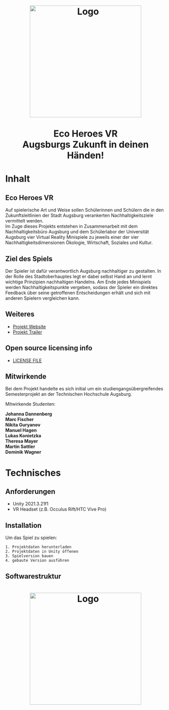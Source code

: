 <h1 align="center">
    <img src="images/eco-heroes-showcase-1.png" alt="Logo" height="350">
    </br></br>
    <b>Eco Heroes VR</b>
    </br>
    Augsburgs Zukunft in deinen Händen!
</h1>

# Inhalt

## Eco Heroes VR
Auf spielerische Art und Weise sollen Schülerinnen und Schülern die in den Zukunftsleitlinien der Stadt Augsburg verankerten Nachhaltigkeitsziele vermittelt werden.</br>
Im Zuge dieses Projekts entstehen in Zusammenarbeit mit dem Nachhaltigkeitsbüro Augsburg und dem Schülerlabor der Universität Augsburg vier Virtual Reality Minispiele zu jeweils einer der vier Nachhaltigkeitsdimensionen Ökologie, Wirtschaft, Soziales und Kultur.

## Ziel des Spiels
Der Spieler ist dafür verantwortlich Augsburg nachhaltiger zu gestalten. In der Rolle des Stadtoberhauptes legt er dabei selbst Hand an und lernt wichtige Prinzipien nachhaltigen Handelns. Am Ende jedes Minispiels werden Nachhaltigkeitspunkte vergeben, sodass der Spieler ein direktes Feedback über seine getroffenen Entscheidungen erhält und sich mit anderen Spielern vergleichen kann.

## Weiteres

* [Projekt Website](https://showcase.informatik.hs-augsburg.de/sose-2023/eco-heroes)
* [Projekt Trailer](https://youtu.be/19jOlFxftfI)

## Open source licensing info
- [LICENSE FILE](LICENSE)

## Mitwirkende

Bei dem Projekt handelte es sich initial um ein studiengangsübergreifendes Semesterprojekt an der Technischen Hochschule Augsburg.

Mitwirkende Studenten:

**Johanna Dannenberg** <br> 
**Marc Fischer** <br>
**Nikita Guryanov** <br>
**Manuel Hagen** <br> 
**Lukas Konietzka** <br>
**Theresa Mayer** <br> 
**Martin Sattler** <br> 
**Dominik Wagner**

# Technisches

## Anforderungen
* Unity 2021.3.21f1
* VR Headset (z.B. Occulus Rift/HTC Vive Pro)

## Installation

Um das Spiel zu spielen:

```
1. Projektdaten herunterladen
2. Projektdaten in Unity öffenen
3. Spielversion bauen
4. gebaute Version ausführen
```

## Softwarestruktur
<h1 align="center">
    <img src="images/Komponentendiagramm.png" alt="Logo" height="350"> </br>
</h1>
